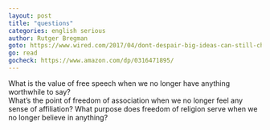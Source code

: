 ```yaml
---
layout: post
title: "questions"
categories: english serious
author: Rutger Bregman
goto: https://www.wired.com/2017/04/dont-despair-big-ideas-can-still-change-world/?ref=speak.junglestar.org
go: read
gocheck: https://www.amazon.com/dp/0316471895/
---
```

What is the value of free speech when we no longer have anything worthwhile to say?  
What’s the point of freedom of association when we no longer feel any sense of affiliation?   What purpose does freedom of religion serve when we no longer believe in anything?
